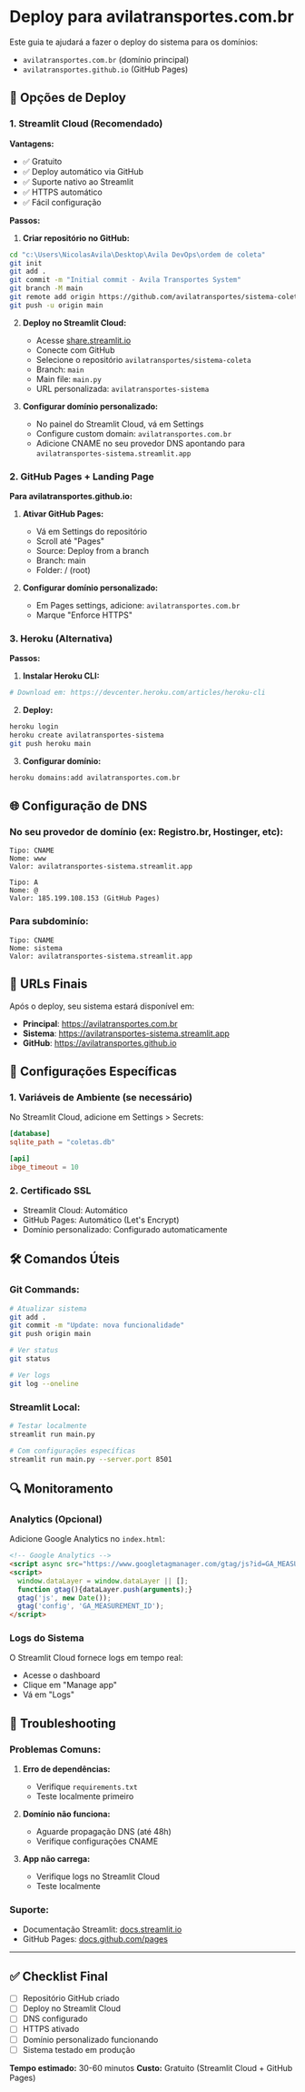 # Deploy para avilatransportes.com.br

Este guia te ajudará a fazer o deploy do sistema para os domínios:
- `avilatransportes.com.br` (domínio principal)
- `avilatransportes.github.io` (GitHub Pages)

## 🚀 Opções de Deploy

### 1. Streamlit Cloud (Recomendado)

**Vantagens:**
- ✅ Gratuito
- ✅ Deploy automático via GitHub
- ✅ Suporte nativo ao Streamlit
- ✅ HTTPS automático
- ✅ Fácil configuração

**Passos:**

1. **Criar repositório no GitHub:**
```bash
cd "c:\Users\NicolasAvila\Desktop\Avila DevOps\ordem de coleta"
git init
git add .
git commit -m "Initial commit - Avila Transportes System"
git branch -M main
git remote add origin https://github.com/avilatransportes/sistema-coleta.git
git push -u origin main
```

2. **Deploy no Streamlit Cloud:**
   - Acesse [share.streamlit.io](https://share.streamlit.io)
   - Conecte com GitHub
   - Selecione o repositório `avilatransportes/sistema-coleta`
   - Branch: `main`
   - Main file: `main.py`
   - URL personalizada: `avilatransportes-sistema`

3. **Configurar domínio personalizado:**
   - No painel do Streamlit Cloud, vá em Settings
   - Configure custom domain: `avilatransportes.com.br`
   - Adicione CNAME no seu provedor DNS apontando para `avilatransportes-sistema.streamlit.app`

### 2. GitHub Pages + Landing Page

**Para avilatransportes.github.io:**

1. **Ativar GitHub Pages:**
   - Vá em Settings do repositório
   - Scroll até "Pages"
   - Source: Deploy from a branch
   - Branch: main
   - Folder: / (root)

2. **Configurar domínio personalizado:**
   - Em Pages settings, adicione: `avilatransportes.com.br`
   - Marque "Enforce HTTPS"

### 3. Heroku (Alternativa)

**Passos:**

1. **Instalar Heroku CLI:**
```bash
# Download em: https://devcenter.heroku.com/articles/heroku-cli
```

2. **Deploy:**
```bash
heroku login
heroku create avilatransportes-sistema
git push heroku main
```

3. **Configurar domínio:**
```bash
heroku domains:add avilatransportes.com.br
```

## 🌐 Configuração de DNS

### No seu provedor de domínio (ex: Registro.br, Hostinger, etc):

```
Tipo: CNAME
Nome: www
Valor: avilatransportes-sistema.streamlit.app

Tipo: A
Nome: @
Valor: 185.199.108.153 (GitHub Pages)
```

### Para subdominío:
```
Tipo: CNAME
Nome: sistema
Valor: avilatransportes-sistema.streamlit.app
```

## 📱 URLs Finais

Após o deploy, seu sistema estará disponível em:

- **Principal**: https://avilatransportes.com.br
- **Sistema**: https://avilatransportes-sistema.streamlit.app
- **GitHub**: https://avilatransportes.github.io

## 🔧 Configurações Específicas

### 1. Variáveis de Ambiente (se necessário)

No Streamlit Cloud, adicione em Settings > Secrets:
```toml
[database]
sqlite_path = "coletas.db"

[api]
ibge_timeout = 10
```

### 2. Certificado SSL

- Streamlit Cloud: Automático
- GitHub Pages: Automático (Let's Encrypt)
- Domínio personalizado: Configurado automaticamente

## 🛠️ Comandos Úteis

### Git Commands:
```bash
# Atualizar sistema
git add .
git commit -m "Update: nova funcionalidade"
git push origin main

# Ver status
git status

# Ver logs
git log --oneline
```

### Streamlit Local:
```bash
# Testar localmente
streamlit run main.py

# Com configurações específicas
streamlit run main.py --server.port 8501
```

## 🔍 Monitoramento

### Analytics (Opcional)

Adicione Google Analytics no `index.html`:
```html
<!-- Google Analytics -->
<script async src="https://www.googletagmanager.com/gtag/js?id=GA_MEASUREMENT_ID"></script>
<script>
  window.dataLayer = window.dataLayer || [];
  function gtag(){dataLayer.push(arguments);}
  gtag('js', new Date());
  gtag('config', 'GA_MEASUREMENT_ID');
</script>
```

### Logs do Sistema

O Streamlit Cloud fornece logs em tempo real:
- Acesse o dashboard
- Clique em "Manage app"
- Vá em "Logs"

## 🚨 Troubleshooting

### Problemas Comuns:

1. **Erro de dependências:**
   - Verifique `requirements.txt`
   - Teste localmente primeiro

2. **Domínio não funciona:**
   - Aguarde propagação DNS (até 48h)
   - Verifique configurações CNAME

3. **App não carrega:**
   - Verifique logs no Streamlit Cloud
   - Teste localmente

### Suporte:
- Documentação Streamlit: [docs.streamlit.io](https://docs.streamlit.io)
- GitHub Pages: [docs.github.com/pages](https://docs.github.com/pages)

---

## ✅ Checklist Final

- [ ] Repositório GitHub criado
- [ ] Deploy no Streamlit Cloud
- [ ] DNS configurado
- [ ] HTTPS ativado
- [ ] Domínio personalizado funcionando
- [ ] Sistema testado em produção

**Tempo estimado:** 30-60 minutos
**Custo:** Gratuito (Streamlit Cloud + GitHub Pages)
